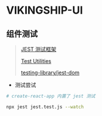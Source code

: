 # VIKINGSHIP-UI

## 组件测试

> [JEST 测试框架](https://jestjs.io/)
>
> [Test Utilities](https://zh-hans.reactjs.org/docs/test-utils.html)
>
> [testing-library/jest-dom](https://github.com/testing-library/jest-dom)

- 测试尝试

```bash
# create-react-app 内置了 jest 测试

npx jest jest.test.js --watch
```
